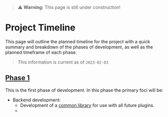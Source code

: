 > ⚠️ **Warning:** This page is still under construction!

# Project Timeline
This page will outline the planned timeline for the project with a quick summary and breakdown of the phases of development, as well as the planned timeframe of each phase. 

> This information is current as of `2023-02-03`
   
## [Phase 1](timeline/phase-1.md)
This is the first phase of development. In this phase the primary foci will be:
- Backend development:
  - Development of a [common library](../core/common-lib.md) for use with all future plugins.
  - 